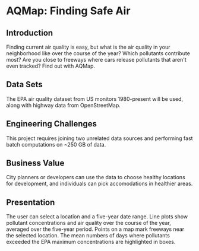 # AQMap: Finding Safe Air

## Introduction
Finding current air quality is easy, but what is the air 
quality in your neighborhood like over the course of the 
year? Which pollutants contribute most? Are you close to 
freeways where cars release pollutants that aren't even 
tracked? Find out with AQMap. 

## Data Sets
The EPA air quality dataset from US monitors 1980-present
will be used, along with highway data from OpenStreetMap. 

## Engineering Challenges
This project requires joining two unrelated data sources
and performing fast batch computations on ~250 GB of data.

## Business Value
City planners or developers can use the data to choose healthy
locations for development, and individuals can pick accomodations 
in healthier areas. 

## Presentation 

The user can select a location and a five-year date range. 
Line plots show pollutant concentrations and air quality over
the course of the year, averaged over the five-year period. 
Points on a map mark freeways near the selected location. 
The mean numbers of days where pollutants exceeded the EPA maximum 
concentrations are highlighted in boxes. 
